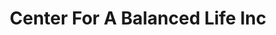 ---
title: "Center For A Balanced Life Inc"
url: /west-st-paul/center-for-a-balanced-life-inc/
shop: Massage
---